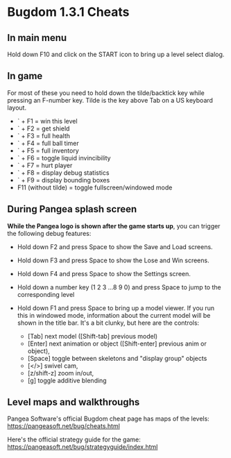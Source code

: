 # Bugdom 1.3.1 Cheats

## In main menu

Hold down F10 and click on the START icon to bring up a level select dialog.

## In game

For most of these you need to hold down the tilde/backtick key while pressing an F-number key.
Tilde is the key above Tab on a US keyboard layout.

- \` + F1 = win this level
- \` + F2 = get shield
- \` + F3 = full health
- \` + F4 = full ball timer
- \` + F5 = full inventory
- \` + F6 = toggle liquid invincibility
- \` + F7 = hurt player
- \` + F8 = display debug statistics
- \` + F9 = display bounding boxes
- F11 (without tilde) = toggle fullscreen/windowed mode

## During Pangea splash screen

**While the Pangea logo is shown after the game starts up**, you can trigger the following debug features:

- Hold down F2 and press Space to show the Save and Load screens.

- Hold down F3 and press Space to show the Lose and Win screens.

- Hold down F4 and press Space to show the Settings screen.

- Hold down a number key (1 2 3 ...8 9 0) and press Space to jump to the corresponding level

- Hold down F1 and press Space to bring up a model viewer.
  If you run this in windowed mode, information about the current model will be shown in the title bar. It's a bit clunky, but here are the controls:

  - [Tab] next model ([Shift-tab] previous model)
  - [Enter] next animation or object ([Shift-enter] previous anim or object),
  - [Space] toggle between skeletons and "display group" objects
  - [</>] swivel cam,
  - [z/shift-z] zoom in/out,
  - [g] toggle additive blending

## Level maps and walkthroughs

Pangea Software's official Bugdom cheat page has maps of the levels:
https://pangeasoft.net/bug/cheats.html

Here's the official strategy guide for the game:
https://pangeasoft.net/bug/strategyguide/index.html
